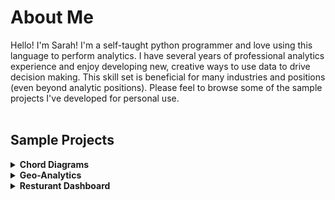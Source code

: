 # About Me
Hello! I'm Sarah! I'm a self-taught python programmer and love using this language to perform analytics. I have several years of professional analytics experience and enjoy developing new, creative ways to use data to drive decision making. This skill set is beneficial for many industries and positions (even beyond analytic positions). Please feel to browse some of the sample projects I've developed for personal use.  
<br>
## Sample Projects
<details>
<summary><b>Chord Diagrams</b></summary>
<p>
Here's an example of a chord diagram which is a type of advanced text analytics visualization. It is a helpful tool that can highlight patterns and associations in a given type of text. It can be used in many different types of applications. The picture below visualizes the text from an article about the Super Mario movie. The chart is interactive in it's html format.
</p>

![chord_diagram](https://user-images.githubusercontent.com/101348209/226196173-1bdcadc4-cb02-4f62-adcf-1a1faf359f87.PNG)
<br>
</details>

<details>
<summary><b>Geo-Analytics</b></summary>
<p>
Here's an example of a map plot I made using hypothetical data to show user age by location. The circles on the chart show where participants are located by city. The size of the circle represents the amount of people in that city. The bigger the circle the more people. The color of the circle shows average participant age ranging from 20 - 70 (blue - yellow, respectively). Similarly to the above example, this chart is interactive in it's html format.
</p>
  
![map](https://user-images.githubusercontent.com/101348209/234431920-42eac071-935f-4fa2-a1d9-1729b62d9452.PNG)
<br>
</details>

<details>
<summary><b> Resturant Dashboard </b></summary>
<p>
Have you ever been indecisive on what you want to eat? Or maybe, you know you want to try a new resturant but aren't sure what to try. I built a two part dashboard to address these problems.
</p>

<b>Part 1: Scraping all pages of yelp based on a type of resturant </b>
<br>
To be added soon!
<br>
<br>
<b>Part 2: Detailed analytics of a specific resturant</b>
<br>
To be added soon!
</details>
